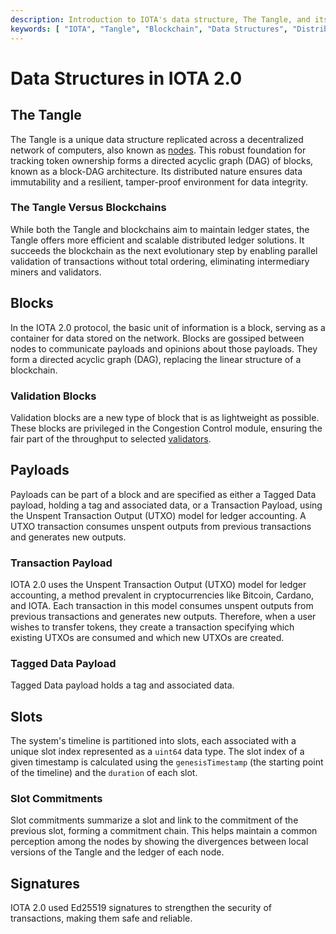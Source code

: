 ```yaml
---
description: Introduction to IOTA's data structure, The Tangle, and its associated elements including blocks, slots, payloads, and comparison with traditional blockchains.
keywords: [ "IOTA", "Tangle", "Blockchain", "Data Structures", "Distributed Ledger", "UTXO" ]
---
```


# Data Structures in IOTA 2.0

## The Tangle

The Tangle is a unique data structure replicated across a decentralized network of computers, also known as 
[nodes](networking.md#nodes).
This robust foundation for tracking token ownership forms a directed acyclic graph (DAG) of blocks, known as a block-DAG
architecture. Its distributed nature ensures data immutability and a resilient, tamper-proof environment for data
integrity.

### The Tangle Versus Blockchains

While both the Tangle and blockchains aim to maintain ledger states, the Tangle offers more efficient and scalable
distributed ledger solutions.
It succeeds the blockchain as the next evolutionary step by enabling parallel validation of transactions without total
ordering, eliminating intermediary miners and validators.

## Blocks

In the IOTA 2.0 protocol, the basic unit of information is a block, serving as a container for data stored on the
network. Blocks are gossiped between nodes to communicate payloads and opinions about those payloads. They form a
directed acyclic graph (DAG), replacing the linear structure of a blockchain.

### Validation Blocks

Validation blocks are a new type of block that is as lightweight as possible.
These blocks are privileged in the Congestion Control module,
ensuring the fair part of the throughput to selected [validators](validators.md).

## Payloads

Payloads can be part of a block and are specified as either a Tagged Data payload, holding a tag and associated data, or
a Transaction Payload, using the Unspent Transaction Output (UTXO) model for ledger accounting. A UTXO transaction
consumes unspent outputs from previous transactions and generates new outputs.

### Transaction Payload

IOTA 2.0 uses the Unspent Transaction Output (UTXO) model for ledger accounting, a method prevalent in cryptocurrencies
like Bitcoin, Cardano, and IOTA. Each transaction in this model consumes unspent outputs from previous transactions and
generates new outputs. Therefore, when a user wishes to transfer tokens, they create a transaction specifying which
existing UTXOs are consumed and which new UTXOs are created.

### Tagged Data Payload

Tagged Data payload holds a tag and associated data.

## Slots

The system's timeline is partitioned into slots, each associated with a unique slot index represented as a `uint64` data
type.
The slot index of a given timestamp is calculated using the `genesisTimestamp` (the starting point of the
timeline) and the `duration` of each slot.

### Slot Commitments

Slot commitments summarize a slot and link to the commitment of the previous slot, forming a commitment chain.
This helps maintain a common perception among the nodes by showing the divergences between local versions of the Tangle
and the ledger of each node.

## Signatures

IOTA 2.0 used Ed25519 signatures to strengthen the security of transactions, making them safe and reliable.
